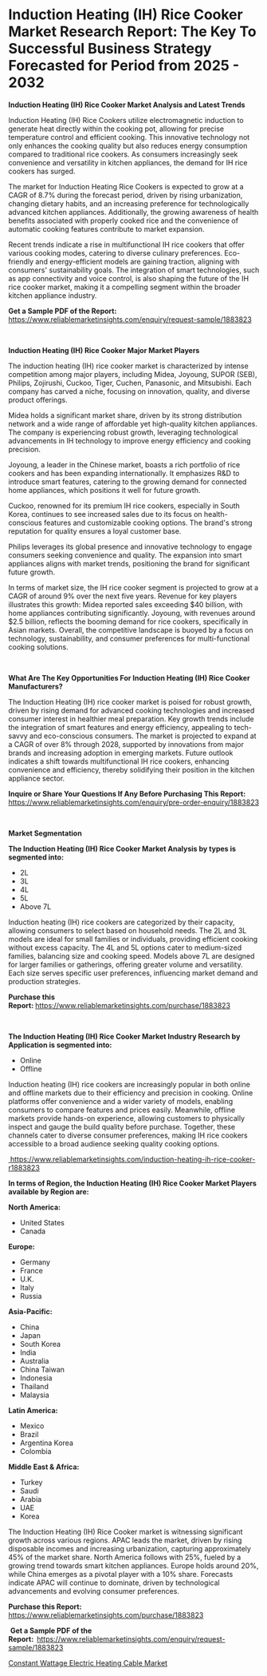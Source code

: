<p><h1>Induction Heating (IH) Rice Cooker Market Research Report: The Key To Successful Business Strategy Forecasted for Period from 2025 - 2032</h1></p><p><strong>Induction Heating (IH) Rice Cooker Market Analysis and Latest Trends</strong></p>
<p><p>Induction Heating (IH) Rice Cookers utilize electromagnetic induction to generate heat directly within the cooking pot, allowing for precise temperature control and efficient cooking. This innovative technology not only enhances the cooking quality but also reduces energy consumption compared to traditional rice cookers. As consumers increasingly seek convenience and versatility in kitchen appliances, the demand for IH rice cookers has surged.</p><p>The market for Induction Heating Rice Cookers is expected to grow at a CAGR of 8.7% during the forecast period, driven by rising urbanization, changing dietary habits, and an increasing preference for technologically advanced kitchen appliances. Additionally, the growing awareness of health benefits associated with properly cooked rice and the convenience of automatic cooking features contribute to market expansion.</p><p>Recent trends indicate a rise in multifunctional IH rice cookers that offer various cooking modes, catering to diverse culinary preferences. Eco-friendly and energy-efficient models are gaining traction, aligning with consumers' sustainability goals. The integration of smart technologies, such as app connectivity and voice control, is also shaping the future of the IH rice cooker market, making it a compelling segment within the broader kitchen appliance industry.</p></p>
<p><strong>Get a Sample PDF of the Report:&nbsp;</strong> <a href="https://www.reliablemarketinsights.com/enquiry/request-sample/1883823?utm_campaign=2281&utm_medium=2&utm_source=Github&utm_content=ia&utm_term=10022025&utm_id=induction-heating-ih-rice-cooker">https://www.reliablemarketinsights.com/enquiry/request-sample/1883823</a></p>
<p>&nbsp;</p>
<p><strong>Induction Heating (IH) Rice Cooker Major Market Players</strong></p>
<p><p>The induction heating (IH) rice cooker market is characterized by intense competition among major players, including Midea, Joyoung, SUPOR (SEB), Philips, Zojirushi, Cuckoo, Tiger, Cuchen, Panasonic, and Mitsubishi. Each company has carved a niche, focusing on innovation, quality, and diverse product offerings.</p><p>Midea holds a significant market share, driven by its strong distribution network and a wide range of affordable yet high-quality kitchen appliances. The company is experiencing robust growth, leveraging technological advancements in IH technology to improve energy efficiency and cooking precision. </p><p>Joyoung, a leader in the Chinese market, boasts a rich portfolio of rice cookers and has been expanding internationally. It emphasizes R&D to introduce smart features, catering to the growing demand for connected home appliances, which positions it well for future growth.</p><p>Cuckoo, renowned for its premium IH rice cookers, especially in South Korea, continues to see increased sales due to its focus on health-conscious features and customizable cooking options. The brand's strong reputation for quality ensures a loyal customer base.</p><p>Philips leverages its global presence and innovative technology to engage consumers seeking convenience and quality. The expansion into smart appliances aligns with market trends, positioning the brand for significant future growth.</p><p>In terms of market size, the IH rice cooker segment is projected to grow at a CAGR of around 9% over the next five years. Revenue for key players illustrates this growth: Midea reported sales exceeding $40 billion, with home appliances contributing significantly. Joyoung, with revenues around $2.5 billion, reflects the booming demand for rice cookers, specifically in Asian markets. Overall, the competitive landscape is buoyed by a focus on technology, sustainability, and consumer preferences for multi-functional cooking solutions.</p></p>
<p>&nbsp;</p>
<p><strong>What Are The Key Opportunities For Induction Heating (IH) Rice Cooker Manufacturers?</strong></p>
<p><p>The Induction Heating (IH) rice cooker market is poised for robust growth, driven by rising demand for advanced cooking technologies and increased consumer interest in healthier meal preparation. Key growth trends include the integration of smart features and energy efficiency, appealing to tech-savvy and eco-conscious consumers. The market is projected to expand at a CAGR of over 8% through 2028, supported by innovations from major brands and increasing adoption in emerging markets. Future outlook indicates a shift towards multifunctional IH rice cookers, enhancing convenience and efficiency, thereby solidifying their position in the kitchen appliance sector.</p></p>
<p><strong>Inquire or Share Your Questions If Any Before Purchasing This Report:</strong> <a href="https://www.reliablemarketinsights.com/enquiry/pre-order-enquiry/1883823?utm_campaign=2281&utm_medium=2&utm_source=Github&utm_content=ia&utm_term=10022025&utm_id=induction-heating-ih-rice-cooker">https://www.reliablemarketinsights.com/enquiry/pre-order-enquiry/1883823</a></p>
<p>&nbsp;</p>
<p><strong>Market Segmentation</strong></p>
<p><strong>The Induction Heating (IH) Rice Cooker Market Analysis by types is segmented into:</strong></p>
<p><ul><li>2L</li><li>3L</li><li>4L</li><li>5L</li><li>Above 7L</li></ul></p>
<p><p>Induction heating (IH) rice cookers are categorized by their capacity, allowing consumers to select based on household needs. The 2L and 3L models are ideal for small families or individuals, providing efficient cooking without excess capacity. The 4L and 5L options cater to medium-sized families, balancing size and cooking speed. Models above 7L are designed for larger families or gatherings, offering greater volume and versatility. Each size serves specific user preferences, influencing market demand and production strategies.</p></p>
<p><strong>Purchase this Report:&nbsp;</strong><a href="https://www.reliablemarketinsights.com/purchase/1883823?utm_campaign=2281&utm_medium=2&utm_source=Github&utm_content=ia&utm_term=10022025&utm_id=induction-heating-ih-rice-cooker">https://www.reliablemarketinsights.com/purchase/1883823</a></p>
<p>&nbsp;</p>
<p><strong>The Induction Heating (IH) Rice Cooker Market Industry Research by Application is segmented into:</strong></p>
<p><ul><li>Online</li><li>Offline</li></ul></p>
<p><p>Induction heating (IH) rice cookers are increasingly popular in both online and offline markets due to their efficiency and precision in cooking. Online platforms offer convenience and a wider variety of models, enabling consumers to compare features and prices easily. Meanwhile, offline markets provide hands-on experience, allowing customers to physically inspect and gauge the build quality before purchase. Together, these channels cater to diverse consumer preferences, making IH rice cookers accessible to a broad audience seeking quality cooking options.</p></p>
<p><a href="https://www.reliablemarketinsights.com/induction-heating-ih-rice-cooker-r1883823?utm_campaign=2281&utm_medium=2&utm_source=Github&utm_content=ia&utm_term=10022025&utm_id=induction-heating-ih-rice-cooker">&nbsp;https://www.reliablemarketinsights.com/induction-heating-ih-rice-cooker-r1883823</a></p>
<p><strong>In terms of Region, the Induction Heating (IH) Rice Cooker Market Players available by Region are:</strong></p>
<p>
    <p> <strong> North America: </strong>
        <ul>
            <li>United States</li>
            <li>Canada</li>
        </ul>
        </p> 
    <p> <strong> Europe: </strong>
        <ul>
            <li>Germany</li>
            <li>France</li>
            <li>U.K.</li>
            <li>Italy</li>
            <li>Russia</li>
        </ul>
        </p> 
    <p> <strong> Asia-Pacific: </strong>
        <ul>
            <li>China</li>
            <li>Japan</li>
            <li>South Korea</li>
            <li>India</li>
            <li>Australia</li>
            <li>China Taiwan</li>
            <li>Indonesia</li>
            <li>Thailand</li>
            <li>Malaysia</li>
        </ul>
        </p> 
    <p> <strong> Latin America: </strong>
        <ul>
            <li>Mexico</li>
            <li>Brazil</li>
            <li>Argentina Korea</li>
            <li>Colombia</li>
        </ul>
        </p> 
    <p> <strong> Middle East & Africa: </strong>
        <ul>
            <li>Turkey</li>
            <li>Saudi</li>
            <li>Arabia</li>
            <li>UAE</li>
            <li>Korea</li>
        </ul>
    </p>
    </p>
<p><p>The Induction Heating (IH) Rice Cooker market is witnessing significant growth across various regions. APAC leads the market, driven by rising disposable incomes and increasing urbanization, capturing approximately 45% of the market share. North America follows with 25%, fueled by a growing trend towards smart kitchen appliances. Europe holds around 20%, while China emerges as a pivotal player with a 10% share. Forecasts indicate APAC will continue to dominate, driven by technological advancements and evolving consumer preferences.</p></p>
<p><strong>Purchase this Report: </strong><a href="https://www.reliablemarketinsights.com/purchase/1883823?utm_campaign=2281&utm_medium=2&utm_source=Github&utm_content=ia&utm_term=10022025&utm_id=induction-heating-ih-rice-cooker">https://www.reliablemarketinsights.com/purchase/1883823</a></p>
<p>&nbsp;<strong>Get a Sample PDF of the Report:&nbsp;&nbsp;</strong><a href="https://www.reliablemarketinsights.com/enquiry/request-sample/1883823?utm_campaign=2281&utm_medium=2&utm_source=Github&utm_content=ia&utm_term=10022025&utm_id=induction-heating-ih-rice-cooker">https://www.reliablemarketinsights.com/enquiry/request-sample/1883823</a></p>
<p><strong></strong></p>
<p><p><a href="https://github.com/ilonaenterline65/Market-Research-Report-List-1/blob/main/constant-wattage-electric-heating-cable-market.md?utm_campaign=2281&utm_medium=2&utm_source=Github&utm_content=ia&utm_term=10022025&utm_id=induction-heating-ih-rice-cooker">Constant Wattage Electric Heating Cable Market</a></p></p>
